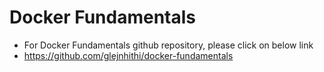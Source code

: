 # Docker Fundamentals
- For Docker Fundamentals github repository, please click on below link
- https://github.com/glejnhithi/docker-fundamentals